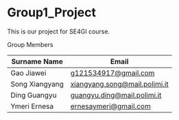 # Group1_Project
This is our project for SE4GI course.

Group Members

| Surname Name      | Email       |
| --- | ----------- |
| Gao Jiawei   | g121534917@gmail.com        |
| Song Xiangyang   | xiangyang.song@mail.polimi.it        |
| Ding Guangyu   | guangyu.ding@mail.polimi.it        |
| Ymeri Ernesa   | ernesaymeri@gmail.com        |

